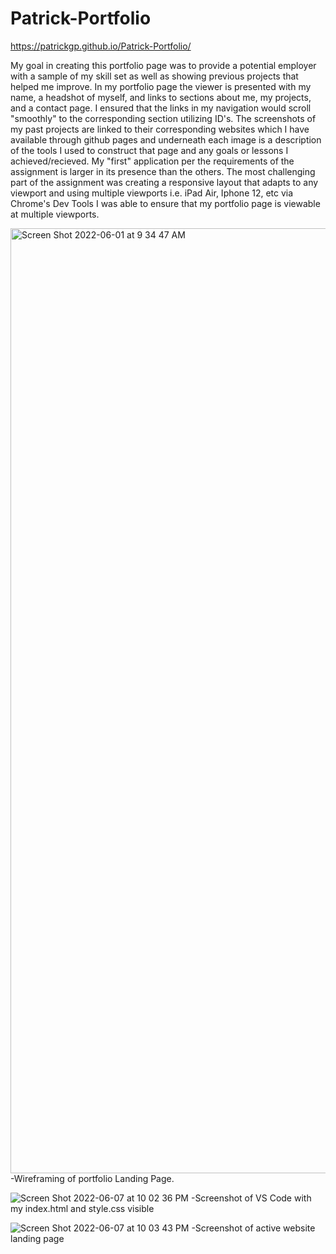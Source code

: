 # Patrick-Portfolio

https://patrickgp.github.io/Patrick-Portfolio/

My goal in creating this portfolio page was to provide a potential employer with a sample of my skill set as well as showing previous projects that helped me improve. In my portfolio page the viewer is presented with my name, a headshot of myself, and links to sections about me, my projects, and a contact page. I ensured that the links in my navigation would scroll "smoothly" to the corresponding section utilizing ID's. The screenshots of my past projects are linked to their corresponding websites which I have available through github pages and underneath each image is a description of the tools I used to construct that page and any goals or lessons I achieved/recieved. My "first" application per the requirements of the assignment is larger in its presence than the others. The most challenging part of the assignment was creating a responsive layout that adapts to any viewport and using multiple viewports i.e. iPad Air, Iphone 12, etc via Chrome's Dev Tools I was able to ensure that my portfolio page is viewable at multiple viewports.

<img width="1512" alt="Screen Shot 2022-06-01 at 9 34 47 AM" src="https://user-images.githubusercontent.com/86730331/172515034-d2658314-9a91-4ee4-b675-42ea13c570c2.png">
-Wireframing of portfolio Landing Page.

![Screen Shot 2022-06-07 at 10 02 36 PM](https://user-images.githubusercontent.com/86730331/172515363-6ad332a8-2241-41c7-921b-89bf6b34dc7f.png)
-Screenshot of VS Code with my index.html and style.css visible

![Screen Shot 2022-06-07 at 10 03 43 PM](https://user-images.githubusercontent.com/86730331/172515487-7b920ab0-a4a1-4297-b997-1d4f9759fb30.png)
-Screenshot of active website landing page
